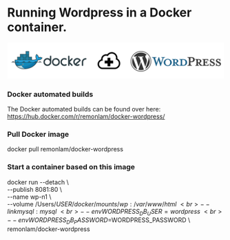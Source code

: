 # Running Wordpress in a Docker container.
![Docker & Wordpress banner](/images/docker-wp-cloudplus-banner.png)

### Docker automated builds
The Docker automated builds can be found over here: https://hub.docker.com/r/remonlam/docker-wordpress/

### Pull Docker image
docker pull remonlam/docker-wordpress

### Start a container based on this image
docker run --detach \ <br>
  --publish 8081:80 \ <br>
  --name wp-n1 \ <br>
  --volume /Users/$USER/docker/mounts/wp:/var/www/html \ <br>
  --link mysql:mysql \ <br>
  --env WORDPRESS_DB_USER=wordpress \ <br>
  --env WORDPRESS_DB_PASSWORD=$WORDPRESS_PASSWORD \ <br>
  remonlam/docker-wordpress <br>

